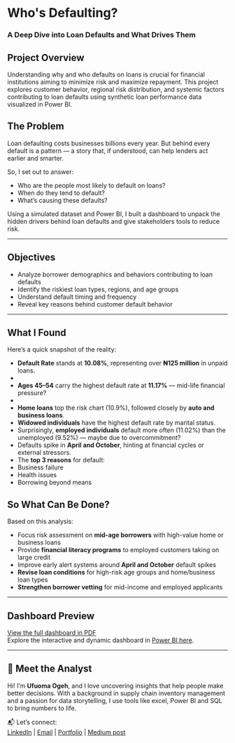 #  Who's Defaulting?  
### A Deep Dive into Loan Defaults and What Drives Them

## Project Overview
Understanding why and who defaults on loans is crucial for financial institutions aiming to minimize risk and maximize repayment. This project explores customer behavior, regional risk distribution, and systemic factors contributing to loan defaults using synthetic loan performance data visualized in Power BI.

##  The Problem

Loan defaulting costs businesses billions every year. But behind every default is a pattern — a story that, if understood, can help lenders act earlier and smarter.  

So, I set out to answer:
- Who are the people most likely to default on loans?
- When do they tend to default?
- What’s causing these defaults?

Using a simulated dataset and Power BI, I built a dashboard to unpack the hidden drivers behind loan defaults and give stakeholders tools to reduce risk.

---

##  Objectives

- Analyze borrower demographics and behaviors contributing to loan defaults  
- Identify the riskiest loan types, regions, and age groups  
- Understand default timing and frequency  
- Reveal key reasons behind customer default behavior

---

##  What I Found

Here’s a quick snapshot of the reality:

-  **Default Rate** stands at **10.08%**, representing over **₦125 million** in unpaid loans.
-  
-  **Ages 45–54** carry the highest default rate at **11.17%** — mid-life financial pressure?
-  
-  **Home loans** top the risk chart (10.9%), followed closely by **auto and business loans**.
-  **Widowed individuals** have the highest default rate by marital status.
-  Surprisingly, **employed individuals** default more often (11.02%) than the unemployed (9.52%) — maybe due to overcommitment?
-  Defaults spike in **April and October**, hinting at financial cycles or external stressors.
-  The **top 3 reasons** for default:  
  - Business failure  
  - Health issues
  - Borrowing beyond means

##  So What Can Be Done?

Based on this analysis:
-  Focus risk assessment on **mid-age borrowers** with high-value home or business loans
-  Provide **financial literacy programs** to employed customers taking on large credit
-  Improve early alert systems around **April and October** default spikes
-  **Revise loan conditions** for high-risk age groups and home/business loan types
-  **Strengthen borrower vetting** for mid-income and employed applicants 

 ---

 
##  Dashboard Preview

 [View the full dashboard in PDF](./Loan%20Default%20dashboard.pdf)  
 Explore the interactive and dynamic dashboard in [Power BI here](https://app.powerbi.com/view?r=eyJrIjoiMmM2NTE1YjYtNjdlMC00NDQxLWIzMzUtOTJmZDQ3MGZhNmI4IiwidCI6IjJjZDk3YzU4LTY0ODAtNDEzYS1hNjMyLWI1OTNiMDZkZjgyOCJ9).
 


---
## 👋 Meet the Analyst

Hi! I’m **Ufuoma Ogeh**, and I love uncovering insights that help people make better decisions. With a background in supply chain inventory management and a passion for data storytelling, I use tools like excel, Power BI and SQL to bring numbers to life.  

📬 Let’s connect:  
[LinkedIn](https://www.linkedin.com/in/uogeh/) | [Email](ufuomaogeh@yahoo.com) | [Portfolio](https://uogeh.github.io/Ufuomaportfolio/) | [Medium post](https://medium.com/@ogehufuoma)
